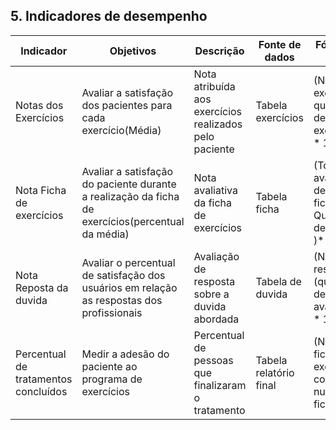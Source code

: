 ## 5. Indicadores de desempenho

| **Indicador** | **Objetivos** | **Descrição** | **Fonte de dados** | **Fórmula de cálculo** |
| ---           | ---           | ---           | ---                | ---                    |
| Notas dos Exercícios | Avaliar a satisfação dos pacientes para cada exercício(Média)| Nota atribuída aos exercícios realizados pelo paciente | Tabela exercícios | (Notas dos exercícios / quantidade de exercicios) * 100 |
| Nota Ficha de exercícios | Avaliar a satisfação do paciente durante a realização da ficha de exercícios(percentual da média)| Nota avaliativa da ficha de exercícios | Tabela ficha | (Total da avaliação de cada ficha / Quantidade de fichass )* 100 |
| Nota Reposta da duvida | Avaliar o percentual de satisfação dos usuários em relação as respostas dos profissionais | Avaliação de resposta sobre a duvida abordada | Tabela de duvida | (Nota da resposta/ (quantidade de avaliaçoes ) * 100 |
| Percentual de tratamentos concluídos | Medir a adesão do paciente ao programa de exercícios | Percentual de pessoas que finalizaram o tratamento | Tabela relatório final | (Número de fichas exercícios concluídas / num de fichas)*100 |

